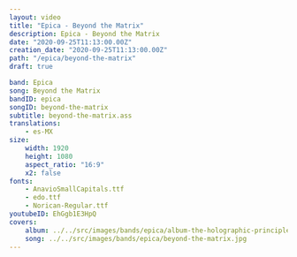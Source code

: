 ```yaml
---
layout: video
title: "Epica - Beyond the Matrix"
description: Epica - Beyond the Matrix
date: "2020-09-25T11:13:00.00Z"
creation_date: "2020-09-25T11:13:00.00Z"
path: "/epica/beyond-the-matrix"
draft: true

band: Epica
song: Beyond the Matrix
bandID: epica
songID: beyond-the-matrix
subtitle: beyond-the-matrix.ass
translations:
    - es-MX
size:
    width: 1920
    height: 1080
    aspect_ratio: "16:9"
    x2: false
fonts:
    - AnavioSmallCapitals.ttf
    - edo.ttf
    - Norican-Regular.ttf
youtubeID: EhGgb1E3HpQ
covers: 
    album: ../../src/images/bands/epica/album-the-holographic-principle.jpg
    song: ../../src/images/bands/epica/beyond-the-matrix.jpg
---
```

